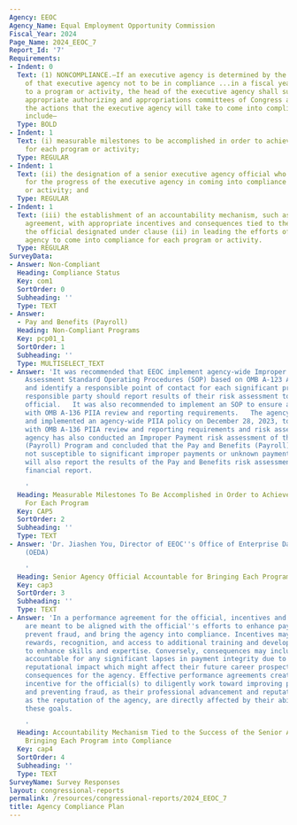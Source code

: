 ```yaml
---
Agency: EEOC
Agency_Name: Equal Employment Opportunity Commission
Fiscal_Year: 2024
Page_Name: 2024_EEOC_7
Report_Id: '7'
Requirements:
- Indent: 0
  Text: (1) NONCOMPLIANCE.—If an executive agency is determined by the Inspector General
    of that executive agency not to be in compliance ...in a fiscal year with respect
    to a program or activity, the head of the executive agency shall submit to the
    appropriate authorizing and appropriations committees of Congress a plan describing
    the actions that the executive agency will take to come into compliance. The plan...shall
    include—
  Type: BOLD
- Indent: 1
  Text: (i) measurable milestones to be accomplished in order to achieve compliance
    for each program or activity;
  Type: REGULAR
- Indent: 1
  Text: (ii) the designation of a senior executive agency official who shall be accountable
    for the progress of the executive agency in coming into compliance for each program
    or activity; and
  Type: REGULAR
- Indent: 1
  Text: (iii) the establishment of an accountability mechanism, such as a performance
    agreement, with appropriate incentives and consequences tied to the success of
    the official designated under clause (ii) in leading the efforts of the executive
    agency to come into compliance for each program or activity.
  Type: REGULAR
SurveyData:
- Answer: Non-Compliant
  Heading: Compliance Status
  Key: com1
  SortOrder: 0
  Subheading: ''
  Type: TEXT
- Answer:
  - Pay and Benefits (Payroll)
  Heading: Non-Compliant Programs
  Key: pcp01_1
  SortOrder: 1
  Subheading: ''
  Type: MULTISELECT_TEXT
- Answer: 'It was recommended that EEOC implement agency-wide Improper Payment Risk
    Assessment Standard Operating Procedures (SOP) based on OMB A-123 Appendix C guidance
    and identify a responsible point of contact for each significant program. The
    responsible party should report results of their risk assessment to the EEOC responsible
    official.   It was also recommended to implement an SOP to ensure annual compliance
    with OMB A-136 PIIA review and reporting requirements.   The agency developed
    and implemented an agency-wide PIIA policy on December 28, 2023, to address compliance
    with OMB A-136 PIIA review and reporting requirements and risk assessment procedures.  The
    agency has also conducted an Improper Payment risk assessment of the Pay and Benefits
    (Payroll) Program and concluded that the Pay and Benefits (Payroll) Program is
    not susceptible to significant improper payments or unknown payments.  The agency
    will also report the results of the Pay and Benefits risk assessment in the agency''s
    financial report.

    '
  Heading: Measurable Milestones To Be Accomplished in Order to Achieve Compliance
    For Each Program
  Key: CAP5
  SortOrder: 2
  Subheading: ''
  Type: TEXT
- Answer: 'Dr. Jiashen You, Director of EEOC''s Office of Enterprise Data and Analytics
    (OEDA)

    '
  Heading: Senior Agency Official Accountable for Bringing Each Program into Compliance
  Key: cap3
  SortOrder: 3
  Subheading: ''
  Type: TEXT
- Answer: 'In a performance agreement for the official, incentives and consequences
    are meant to be aligned with the official''s efforts to enhance payment accuracy,
    prevent fraud, and bring the agency into compliance. Incentives may include financial
    rewards, recognition, and access to additional training and development opportunities
    to enhance skills and expertise. Conversely, consequences may include being held
    accountable for any significant lapses in payment integrity due to gross negligence,
    reputational impact which might affect their future career prospects, and legal
    consequences for the agency. Effective performance agreements create a strong
    incentive for the official(s) to diligently work toward improving payment accuracy
    and preventing fraud, as their professional advancement and reputation, as well
    as the reputation of the agency, are directly affected by their ability to meet
    these goals.

    '
  Heading: Accountability Mechanism Tied to the Success of the Senior Agency Official
    Bringing Each Program into Compliance
  Key: cap4
  SortOrder: 4
  Subheading: ''
  Type: TEXT
SurveyName: Survey Responses
layout: congressional-reports
permalink: /resources/congressional-reports/2024_EEOC_7
title: Agency Compliance Plan
---
```

